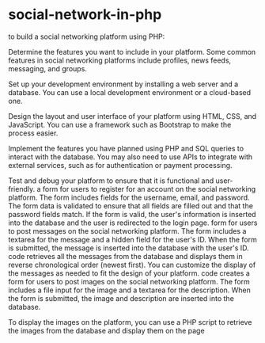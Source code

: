 # social-network-in-php
to build a social networking platform using PHP:

Determine the features you want to include in your platform. Some common features in social networking platforms include profiles, news feeds, messaging, and groups.

Set up your development environment by installing a web server and a database. You can use a local development environment or a cloud-based one.

Design the layout and user interface of your platform using HTML, CSS, and JavaScript. You can use a framework such as Bootstrap to make the process easier.

Implement the features you have planned using PHP and SQL queries to interact with the database. You may also need to use APIs to integrate with external services, such as for authentication or payment processing.

Test and debug your platform to ensure that it is functional and user-friendly. a form for users to register for an account on the social networking platform. The form includes fields for the username, email, and password. The form data is validated to ensure that all fields are filled out and that the password fields match. If the form is valid, the user's information is inserted into the database and the user is redirected to the login page.
 form for users to post messages on the social networking platform. The form includes a textarea for the message and a hidden field for the user's ID. When the form is submitted, the message is inserted into the database with the user's ID.
 code retrieves all the messages from the database and displays them in reverse chronological order (newest first). You can customize the display of the messages as needed to fit the design of your platform.
 code creates a form for users to post images on the social networking platform. The form includes a file input for the image and a textarea for the description. When the form is submitted, the image and description are inserted into the database.

To display the images on the platform, you can use a PHP script to retrieve the images from the database and display them on the page
